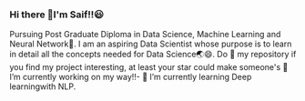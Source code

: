 ### Hi there 👋I'm Saif!!😃
Pursuing Post Graduate Diploma in Data Science, Machine Learning and Neural Network📱. I am an aspiring Data Scientist whose purpose is to learn in detail all the concepts needed for Data Science🌏😄. Do 🌟 my repository if you find my project interesting, at least your star could make someone's
🔭 I’m currently working on my way!!- 🌱 I’m currently learning Deep learningwith NLP.
